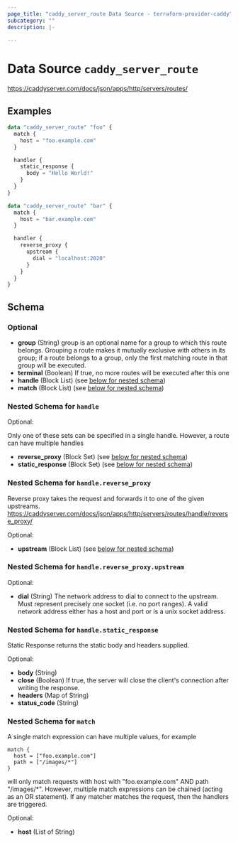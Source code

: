 ```yaml
---
page_title: "caddy_server_route Data Source - terraform-provider-caddy"
subcategory: ""
description: |-
  
---
```


# Data Source `caddy_server_route`

https://caddyserver.com/docs/json/apps/http/servers/routes/

## Examples

```tf
data "caddy_server_route" "foo" {
  match {
    host = "foo.example.com"
  }

  handler {
    static_response {
      body = "Hello World!"
    }
  }
}
```

```tf
data "caddy_server_route" "bar" {
  match {
    host = "bar.example.com"
  }

  handler {
    reverse_proxy {
      upstream {
        dial = "localhost:2020"
      }
    }
  }
}
```



## Schema

### Optional

- **group** (String) group is an optional name for a group to which this route belongs. Grouping a route makes it mutually exclusive with others in its group; if a route belongs to a group, only the first matching route in that group will be executed.
- **terminal** (Boolean) If true, no more routes will be executed after this one
- **handle** (Block List) (see [below for nested schema](#nestedblock--handle))
- **match** (Block List) (see [below for nested schema](#nestedblock--match))

<a id="nestedblock--handle"></a>
### Nested Schema for `handle`

Optional:

Only one of these sets can be specified in a single handle. However, a route can have multiple handles

- **reverse_proxy** (Block Set) (see [below for nested schema](#nestedblock--handle--reverse_proxy))
- **static_response** (Block Set) (see [below for nested schema](#nestedblock--handle--static_response))

<a id="nestedblock--handle--reverse_proxy"></a>
### Nested Schema for `handle.reverse_proxy`

Reverse proxy takes the request and forwards it to one of the given upstreams.
https://caddyserver.com/docs/json/apps/http/servers/routes/handle/reverse_proxy/

Optional:

- **upstream** (Block List) (see [below for nested schema](#nestedblock--handle--reverse_proxy--upstream))

<a id="nestedblock--handle--reverse_proxy--upstream"></a>
### Nested Schema for `handle.reverse_proxy.upstream`

Optional:

- **dial** (String) The network address to dial to connect to the upstream. Must represent precisely one socket (i.e. no port ranges). A valid network address either has a host and port or is a unix socket address.

<a id="nestedblock--handle--static_response"></a>
### Nested Schema for `handle.static_response`

Static Response returns the static body and headers supplied.

Optional:

- **body** (String)
- **close** (Boolean) If true, the server will close the client's connection after writing the response.
- **headers** (Map of String)
- **status_code** (String)



<a id="nestedblock--match"></a>
### Nested Schema for `match`

A single match expression can have multiple values, for example

```
match {
  host = ["foo.example.com"]
  path = ["/images/*"]
}
```

will only match requests with host with "foo.example.com" AND path "/images/*".
However, multiple match expressions can be chained (acting as an OR statement).
If any matcher matches the request, then the handlers are triggered.

Optional:

- **host** (List of String)


